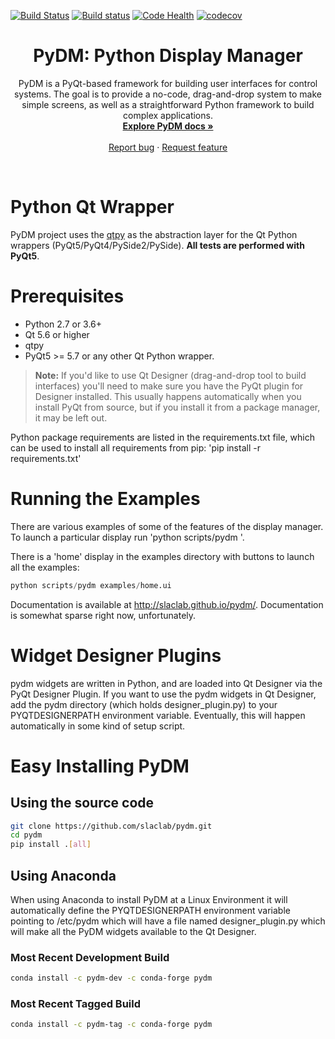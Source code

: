 [![Build Status](https://travis-ci.org/slaclab/pydm.svg?branch=master)](https://travis-ci.org/slaclab/pydm) 
[![Build status](https://ci.appveyor.com/api/projects/status/sw8rp4an7o79m833?svg=true)](https://ci.appveyor.com/project/hhslepicka/pydm-fxpsx)
[![Code Health](https://landscape.io/github/slaclab/pydm/master/landscape.svg?style=flat)](https://landscape.io/github/slaclab/pydm/master) 
[![codecov](https://codecov.io/gh/slaclab/pydm/branch/master/graph/badge.svg)](https://codecov.io/gh/slaclab/pydm)


<p align="center">
  <h1 align="center">PyDM: Python Display Manager</h1>

  <p align="center">
    PyDM is a PyQt-based framework for building user interfaces for control systems.
    The goal is to provide a no-code, drag-and-drop system to make simple screens,
    as well as a straightforward Python framework to build complex applications.
    <br>
    <a href="https://slaclab.github.io/pydm/"><strong>Explore PyDM docs »</strong></a>
    <br>
    <br>
    <a href="https://github.com/slaclab/pydm/issues/new?template=bug-report.md">Report bug</a>
    ·
    <a href="https://github.com/slaclab/pydm/issues/new?template=feature-request.md&labels=request">Request feature</a>
  </p>
</p>

<br>


# Python Qt Wrapper
PyDM project uses the [qtpy](https://github.com/spyder-ide/qtpy)
as the abstraction layer for the Qt Python wrappers (PyQt5/PyQt4/PySide2/PySide).
**All tests are performed with PyQt5**.

# Prerequisites
* Python 2.7 or 3.6+
* Qt 5.6 or higher
* qtpy
* PyQt5 >= 5.7 or any other Qt Python wrapper.
> **Note:**
> If you'd like to use Qt Designer (drag-and-drop tool to build interfaces) you'll
> need to make sure you have the PyQt plugin for Designer installed.  This usually
> happens automatically when you install PyQt from source, but if you install it
> from a package manager, it may be left out.

Python package requirements are listed in the requirements.txt file, which can
be used to install all requirements from pip: 'pip install -r requirements.txt'


# Running the Examples
There are various examples of some of the features of the display manager.
To launch a particular display run 'python scripts/pydm <filename>'.

There is a 'home' display in the examples directory with buttons to launch all
the examples:
```python
python scripts/pydm examples/home.ui
```

Documentation is available at http://slaclab.github.io/pydm/.  Documentation is
somewhat sparse right now, unfortunately.

# Widget Designer Plugins
pydm widgets are written in Python, and are loaded into Qt Designer via the PyQt
Designer Plugin.
If you want to use the pydm widgets in Qt Designer, add the pydm directory
(which holds designer_plugin.py) to your PYQTDESIGNERPATH environment variable.
Eventually, this will happen automatically in some kind of setup script.

# Easy Installing PyDM
## Using the source code
```sh
git clone https://github.com/slaclab/pydm.git
cd pydm
pip install .[all]
```

## Using Anaconda

When using Anaconda to install PyDM at a Linux Environment it will automatically
define the PYQTDESIGNERPATH environment variable pointing to /etc/pydm which
will have a file named designer_plugin.py which will make all the PyDM widgets
available to the Qt Designer.

### Most Recent Development Build
```sh
conda install -c pydm-dev -c conda-forge pydm
```
### Most Recent Tagged Build
```sh
conda install -c pydm-tag -c conda-forge pydm
```
